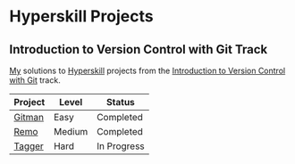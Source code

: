 # Hyperskill Projects

## Introduction to Version Control with Git Track

[My](https://hyperskill.org/profile/7889902) solutions to [Hyperskill](https://hyperskill.org) projects from the [Introduction to Version Control with Git](https://hyperskill.org/tracks/48) track.

| Project               | Level  | Status      |
| --------------------- | ------ | ----------- |
| [Gitman](./01_gitman) | Easy   | Completed   |
| [Remo](./02_remo)     | Medium | Completed   |
| [Tagger](./03_tagger) | Hard   | In Progress |
